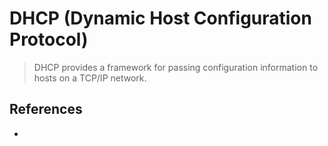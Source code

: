 # DHCP (Dynamic Host Configuration Protocol)
> DHCP provides a framework for passing configuration information to hosts on a TCP/IP network.
## References
- [](https://datatracker.ietf.org/doc/html/rfc2131.html)